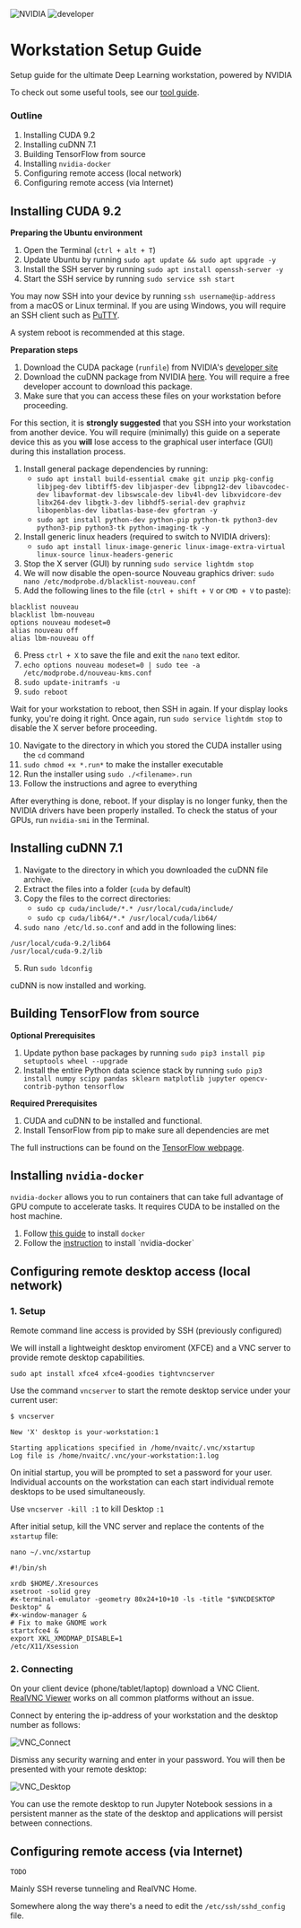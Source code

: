 ![NVIDIA](images/nvidia.png) ![developer](images/developer.png)

# Workstation Setup Guide
Setup guide for the ultimate Deep Learning workstation, powered by NVIDIA

To check out some useful tools, see our [tool guide](nvidia-tools.md).

### Outline
1. Installing CUDA 9.2
2. Installing cuDNN 7.1
3. Building TensorFlow from source
4. Installing `nvidia-docker`
5. Configuring remote access (local network)
6. Configuring remote access (via Internet)


## Installing CUDA 9.2

**Preparing the Ubuntu environment**

1. Open the Terminal (`ctrl + alt + T`)
2. Update Ubuntu by running `sudo apt update && sudo apt upgrade -y`
3. Install the SSH server by running `sudo apt install openssh-server -y`
4. Start the SSH service by running `sudo service ssh start`

You may now SSH into your device by running `ssh username@ip-address` from a macOS or Linux terminal. If you are using Windows, you will require an SSH client such as [PuTTY](https://www.putty.org/).

A system reboot is recommended at this stage.

**Preparation steps**
1. Download the CUDA package (`runfile`) from NVIDIA's [developer site](https://developer.nvidia.com/cuda-downloads?target_os=Linux)
2. Download the cuDNN package from NVIDIA [here](https://developer.nvidia.com/cudnn). You will require a free developer account to download this package.
3. Make sure that you can access these files on your workstation before proceeding.

For this section, it is **strongly suggested** that you SSH into your workstation from another device. You will require (minimally) this guide on a seperate device this as you **will** lose access to the graphical user interface (GUI) during this installation process. 

1. Install general package dependencies by running:
	- `sudo apt install build-essential cmake git unzip pkg-config libjpeg-dev libtiff5-dev libjasper-dev libpng12-dev libavcodec-dev libavformat-dev libswscale-dev libv4l-dev libxvidcore-dev libx264-dev libgtk-3-dev libhdf5-serial-dev graphviz libopenblas-dev libatlas-base-dev gfortran -y`
	- `sudo apt install python-dev python-pip python-tk python3-dev python3-pip python3-tk python-imaging-tk -y`
2. Install generic linux headers (required to switch to NVIDIA drivers):
	- `sudo apt install linux-image-generic linux-image-extra-virtual linux-source linux-headers-generic`
3. Stop the X server (GUI) by running `sudo service lightdm stop`
4. We will now disable the open-source Nouveau graphics driver: `sudo nano /etc/modprobe.d/blacklist-nouveau.conf`
5. Add the following lines to the file (`ctrl + shift + V` or `CMD + V` to paste):

```
blacklist nouveau
blacklist lbm-nouveau
options nouveau modeset=0
alias nouveau off
alias lbm-nouveau off
```

6. Press `ctrl + X` to save the file and exit the `nano` text editor.
7. `echo options nouveau modeset=0 | sudo tee -a /etc/modprobe.d/nouveau-kms.conf`
8. `sudo update-initramfs -u`
9. `sudo reboot`

Wait for your workstation to reboot, then SSH in again. If your display looks funky, you're doing it right. Once again, run `sudo service lightdm stop` to disable the X server before proceeding.

10. Navigate to the directory in which you stored the CUDA installer using the `cd` command
11. `sudo chmod +x *.run*` to make the installer executable
12. Run the installer using `sudo ./<filename>.run`
13. Follow the instructions and agree to everything

After everything is done, reboot. If your display is no longer funky, then the NVIDIA drivers have been properly installed. To check the status of your GPUs, run `nvidia-smi` in the Terminal.

## Installing cuDNN 7.1

1. Navigate to the directory in which you downloaded the cuDNN file archive.
2. Extract the files into a folder (`cuda` by default)
3. Copy the files to the correct directories:
	- `sudo cp cuda/include/*.* /usr/local/cuda/include/`
	- `sudo cp cuda/lib64/*.* /usr/local/cuda/lib64/`
4. `sudo nano /etc/ld.so.conf` and add in the following lines:

```
/usr/local/cuda-9.2/lib64
/usr/local/cuda-9.2/lib
```

5. Run `sudo ldconfig`

cuDNN is now installed and working.

## Building TensorFlow from source

**Optional Prerequisites**

1. Update python base packages by running `sudo pip3 install pip setuptools wheel --upgrade`
2. Install the entire Python data science stack by running `sudo pip3 install numpy scipy pandas sklearn matplotlib jupyter opencv-contrib-python tensorflow`

**Required Prerequisites**

1. CUDA and cuDNN to be installed and functional.
2. Install TensorFlow from pip to make sure all dependencies are met

The full instructions can be found on the [TensorFlow webpage](https://www.tensorflow.org/install/install_sources).

## Installing `nvidia-docker`

`nvidia-docker` allows you to run containers that can take full advantage of GPU compute to accelerate tasks. It requires CUDA to be installed on the host machine.

1. Follow [this guide](https://www.digitalocean.com/community/tutorials/how-to-install-and-use-docker-on-ubuntu-16-04) to install `docker`
2. Follow the [instruction](https://github.com/nvidia/nvidia-docker/wiki/Installation-(version-2.0)) to install `nvidia-docker`

## Configuring remote desktop access (local network)

### 1. Setup

Remote command line access is provided by SSH (previously configured)

We will install a lightweight desktop enviroment (XFCE) and a VNC server to provide remote desktop capabilities.

`sudo apt install xfce4 xfce4-goodies tightvncserver`

Use the command `vncserver` to start the remote desktop service under your current user:

```
$ vncserver

New 'X' desktop is your-workstation:1

Starting applications specified in /home/nvaitc/.vnc/xstartup
Log file is /home/nvaitc/.vnc/your-workstation:1.log
```

On initial startup, you will be prompted to set a password for your user. Individual accounts on the workstation can each start individual remote desktops to be used simultaneously.

Use `vncserver -kill :1` to kill Desktop `:1`

After initial setup, kill the VNC server and replace the contents of the `xstartup` file:

`nano ~/.vnc/xstartup`

```
#!/bin/sh

xrdb $HOME/.Xresources
xsetroot -solid grey
#x-terminal-emulator -geometry 80x24+10+10 -ls -title "$VNCDESKTOP Desktop" &
#x-window-manager &
# Fix to make GNOME work
startxfce4 &
export XKL_XMODMAP_DISABLE=1
/etc/X11/Xsession
```

### 2. Connecting

On your client device (phone/tablet/laptop) download a VNC Client. [RealVNC Viewer](https://www.realvnc.com/en/connect/download/viewer/) works on all common platforms without an issue.

Connect by entering the ip-address of your workstation and the desktop number as follows:

![VNC_Connect](images/vnc_viewer.png)

Dismiss any security warning and enter in your password. You will then be presented with your remote desktop:

![VNC_Desktop](images/vnc_desktop.png)

You can use the remote desktop to run Jupyter Notebook sessions in a persistent manner as the state of the desktop and applications will persist between connections.

## Configuring remote access (via Internet)

`TODO`

Mainly SSH reverse tunneling and RealVNC Home.

Somewhere along the way there's a need to edit the `/etc/ssh/sshd_config` file.

